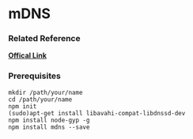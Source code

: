 # mDNS

### Related Reference
[**Offical Link**](https://www.npmjs.com/package/mdns)

### Prerequisites
```
mkdir /path/your/name
cd /path/your/name
npm init
(sudo)apt-get install libavahi-compat-libdnssd-dev
npm install node-gyp -g
npm install mdns --save
```
